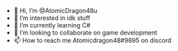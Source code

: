 - 👋 Hi, I’m @AtomicDragon48u
- 👀 I’m interested in idk stuff
- 🌱 I’m currently learning C#
- 💞️ I’m looking to collaborate on game development
- 📫 How to reach me Atomicdragon48#9895 on discord 

<!---
AtomicDragon48u/AtomicDragon48u is a ✨ special ✨ repository because its `README.md` (this file) appears on your GitHub profile.
You can click the Preview link to take a look at your changes.
--->
